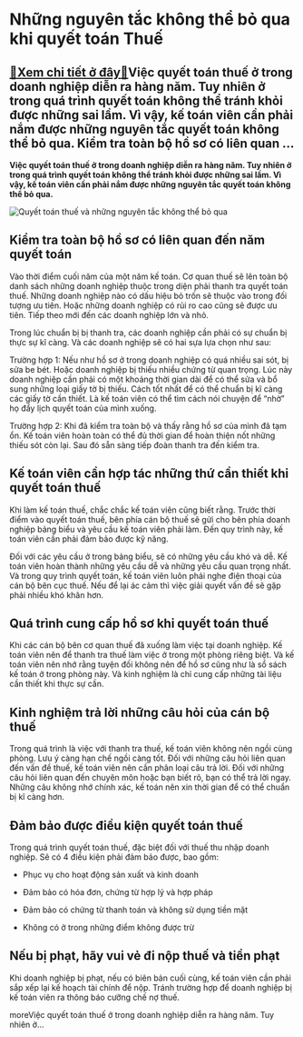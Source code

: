 Những nguyên tắc không thể bỏ qua khi quyết toán Thuế
=====================================================

[:gift:Xem chi tiết ở đây:gift:](https://hddtvn.com/nhung-nguyen-tac-khong-the-bo-qua-khi-quyet-toan-thue/)Việc quyết toán thuế ở trong doanh nghiệp diễn ra hàng năm. Tuy nhiên ở trong quá trình quyết toán không thể tránh khỏi được những sai lầm. Vì vậy, kế toán viên cần phải nắm được những nguyên tắc quyết toán không thể bỏ qua. Kiểm tra toàn bộ hồ sơ có liên quan …
----------------------------------------------------------------------------------------------------------------------------------------------------------------------------------------------------------------------------------------------------------------------

**Việc quyết toán thuế ở trong doanh nghiệp diễn ra hàng năm. Tuy nhiên ở trong quá trình quyết toán không thể tránh khỏi được những sai lầm. Vì vậy, kế toán viên cần phải nắm được những nguyên tắc quyết toán không thể bỏ qua.**


![Quyết toán thuế và những nguyên tắc không thể bỏ qua](https://hddtvn.com/wp-content/uploads/2021/01/203.jpg)


Kiểm tra toàn bộ hồ sơ có liên quan đến năm quyết toán
------------------------------------------------------


Vào thời điểm cuối năm của một năm kế toán. Cơ quan thuế sẽ lên toàn bộ danh sách những doanh nghiệp thuộc trong diện phải thanh tra quyết toán thuế. Những doanh nghiệp nào có dấu hiệu bỏ trốn sẽ thuộc vào trong đối tượng ưu tiên. Hoặc những doanh nghiệp có rủi ro cao cũng sẽ được ưu tiên. Tiếp theo mới đến các doanh nghiệp lớn và nhỏ.  

Trong lúc chuẩn bị bị thanh tra, các doanh nghiệp cần phải có sự chuẩn bị thực sự kĩ càng. Và các doanh nghiệp sẽ có hai sựa lựa chọn như sau:


Trường hợp 1: Nếu như hồ sơ ở trong doanh nghiệp có quá nhiều sai sót, bị sửa be bét. Hoặc doanh nghiệp bị thiếu nhiều chứng từ quan trọng. Lúc này doanh nghiệp cần phải có một khoảng thời gian dài để có thể sửa và bổ sung những loại giấy tờ bị thiếu. Cách tốt nhất để có thể chuẩn bị kĩ càng các giấy tờ cần thiết. Là kế toán viên có thể tìm cách nói chuyện để “nhờ” họ đẩy lịch quyết toán của mình xuống.


Trường hợp 2: Khi đã kiểm tra toàn bộ và thấy rằng hồ sơ của mình đã tạm ổn. Kế toán viên hoàn toàn có thể đủ thời gian để hoàn thiện nốt những thiếu sót còn lại. Sau đó sẵn sàng tiếp đoàn thanh tra đến kiểm tra.


Kế toán viên cần hợp tác những thứ cần thiết khi quyết toán thuế
----------------------------------------------------------------


Khi làm kế toán thuế, chắc chắc kế toán viên cũng biết rằng. Trước thời điểm vào quyết toán thuế, bên phía cán bộ thuế sẽ gửi cho bên phía doanh nghiệp bảng biểu và yêu cầu kế toán viên phải làm. Đến quy trình này, kế toán viên cần phải đảm bảo được kỹ năng.


Đối với các yêu cầu ở trong bảng biểu, sẽ có những yêu cầu khó và dễ. Kế toán viên hoàn thành những yêu cầu dễ và những yêu cầu quan trọng nhất. Và trong quy trình quyết toán, kế toán viên luôn phải nghe điện thoại của cán bộ bên cục thuế. Nếu để lại ác cảm thì việc giải quyết vấn đề sẽ gặp phải nhiều khó khăn hơn.


Quá trình cung cấp hồ sơ khi quyết toán thuế
--------------------------------------------


Khi các cán bộ bên cơ quan thuế đã xuống làm việc tại doanh nghiệp. Kế toán viên nên để thanh tra thuế làm việc ở trong một phòng riêng biệt. Và kế toán viên nên nhớ rằng tuyện đối không nên để hồ sơ cũng như là sổ sách kế toán ở trong phòng này. Và kinh nghiệm là chỉ cung cấp những tài liệu cần thiết khi thực sự cần.


Kinh nghiệm trả lời những câu hỏi của cán bộ thuế
-------------------------------------------------


Trong quá trình là việc với thanh tra thuế, kế toán viên không nên ngồi cùng phòng. Lưu ý càng hạn chế ngồi càng tốt. Đối với những câu hỏi liên quan đến vấn đề thuế, kế toán viên nên cần phân loại câu trả lời. Đối với những câu hỏi liên quan đến chuyên môn hoặc bạn biết rõ, bạn có thể trả lời ngay. Những câu không nhớ chính xác, kế toán nên xin thời gian để có thể chuẩn bị kĩ càng hơn.


Đảm bảo được điều kiện quyết toán thuế
--------------------------------------


Trong quá trình quyết toán thuế, đặc biệt đối với thuế thu nhập doanh nghiệp. Sẽ có 4 điều kiện phải đảm bảo được, bao gồm:




* Phục vụ cho hoạt động sản xuất và kinh doanh

* Đảm bảo có hóa đơn, chứng từ hợp lý và hợp pháp

* Đảm bảo có chứng từ thanh toán và không sử dụng tiền mặt

* Không có ở trong những điểm không được trừ



Nếu bị phạt, hãy vui vẻ đi nộp thuế và tiền phạt
------------------------------------------------


Khi doanh nghiệp bị phạt, nếu có biên bản cuối cùng, kế toán viên cần phải sắp xếp lại kế hoạch tài chính để nộp. Tránh trường hợp để doanh nghiệp bị kế toán viên ra thông báo cưỡng chế nợ thuế.


moreViệc quyết toán thuế ở trong doanh nghiệp diễn ra hàng năm. Tuy nhiên ở…

